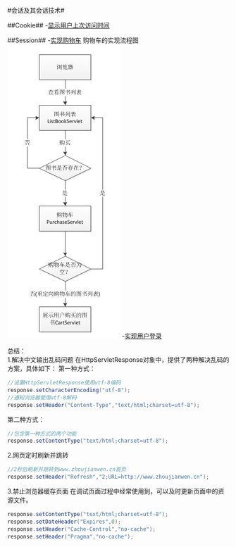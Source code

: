 ﻿#会话及其会话技术#

##Cookie##
-[显示用户上次访问时间](../chapter06/src/chapter06/cookies/LastAccessServlet.java)

##Session##
-[实现购物车](../chapter06/src/chapter06/session)
购物车的实现流程图
![](/学习日志/images/20160713111451.png)
-[实现用户登录](../chapter06/src/chapter06/)


总结：  
1.解决中文输出乱码问题
在HttpServletResponse对象中，提供了两种解决乱码的方案，具体如下：
第一种方式：
```java
//设置HttpServletResponse使用utf-8编码
response.setCharacterEncoding("utf-8");
//通知浏览器使用utf-8解码
response.setHeader("Content-Type","text/html;charset=utf-8");
```
第二种方式：
```java
//包含第一种方式的两个功能
response.setContentType("text/html;charset=utf-8");
```
2.网页定时刷新并跳转
```java
//2秒后刷新并跳转到www.zhoujianwen.cn首页
response.setHeader("Refresh","2;URL=http://www.zhoujianwen.cn");
```

3.禁止浏览器缓存页面
在调试页面过程中经常使用到，可以及时更新页面中的资源文件。
```java
response.setContentType("text/html;charset=utf-8");
response.setDateHeader("Expires",0);
response.setHeader("Cache-Control","no-cache");
response.setHeader("Pragma","no-cache");
```